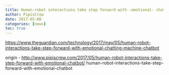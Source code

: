 ```yaml
---
title: Human-robot interactions take step forward with -emotional- chatbot
author: PipisCrew
date: 2017-05-08
categories: [news]
toc: true
---
```


https://www.theguardian.com/technology/2017/may/05/human-robot-interactions-take-step-forward-with-emotional-chatting-machine-chatbot

origin - http://www.pipiscrew.com/2017/05/human-robot-interactions-take-step-forward-with-emotional-chatbot/ human-robot-interactions-take-step-forward-with-emotional-chatbot
